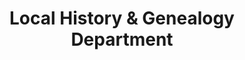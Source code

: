 ---
layout: repo
title: "Local History & Genealogy Department"
id: 23243
permalink: repos/23243/
---
